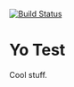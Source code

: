 [![Build Status](https://travis-ci.org/fredriklind/yo-test.svg?branch=master)](https://travis-ci.org/fredriklind/yo-test)

# Yo Test

Cool stuff.
